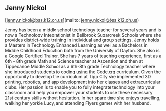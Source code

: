 ## Jenny Nickol

[jenny.nickol@bss.k12.oh.us](mailto: jenny.nickol@bss.k12.oh.us)

Jenny has been a middle school technology teacher for several years and is now a Technology Integrationist in Bellbrook Sugarcreek Schools where she provides district-wide training in individual and group settings. Jenny holds a Masters in Technology Enhanced Learning as well as a Bachelors in Middle Childhood Education both from the University of Dayton. She also is a Google Certified Trainer. She has 7 years of teaching experience, first as a 6th - 8th grade Math and Science teacher at Ascension and then at Tippecanoe Middle School as a 6th-8th grade Technology teacher where she introduced students to coding using the Code.org curriculum. Given the opportunity to develop the curriculum at Tipp City she implemented 3D printing, robotics, and app development into her classes and extracurricular clubs. Her passion is to enable you to fully integrate technology into your classroom and help you empower your students to use these necessary 21st century skills without hesitation. In her spare time she enjoys travelling, walking her yorkie Lucy, and attending Flyers games with her husband.
